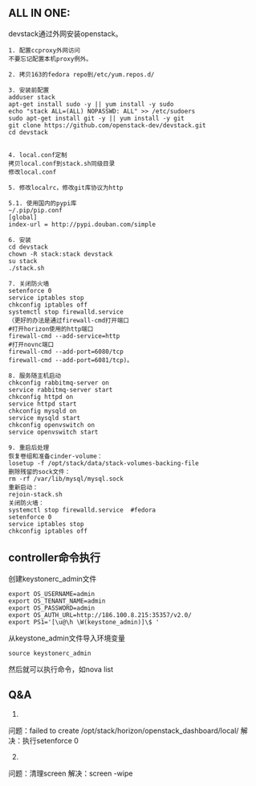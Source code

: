 ALL IN ONE:
----
devstack通过外网安装openstack。  
```shel
1. 配置ccproxy外网访问
不要忘记配置本机proxy例外。  

2. 拷贝163的fedora repo到/etc/yum.repos.d/

3. 安装前配置
adduser stack
apt-get install sudo -y || yum install -y sudo
echo "stack ALL=(ALL) NOPASSWD: ALL" >> /etc/sudoers
sudo apt-get install git -y || yum install -y git
git clone https://github.com/openstack-dev/devstack.git
cd devstack


4. local.conf定制
拷贝local.conf到stack.sh同级目录
修改local.conf

5. 修改localrc，修改git库协议为http

5.1. 使用国内的pypi库
~/.pip/pip.conf
[global]
index-url = http://pypi.douban.com/simple

6. 安装
cd devstack
chown -R stack:stack devstack
su stack
./stack.sh

7. 关闭防火墙
setenforce 0
service iptables stop
chkconfig iptables off
systemctl stop firewalld.service
（更好的办法是通过firewall-cmd打开端口
#打开horizon使用的http端口
firewall-cmd --add-service=http
#打开novnc端口
firewall-cmd --add-port=6080/tcp
firewall-cmd --add-port=6081/tcp)。

8. 服务随主机启动
chkconfig rabbitmq-server on
service rabbitmq-server start
chkconfig httpd on
service httpd start
chkconfig mysqld on
service mysqld start
chkconfig openvswitch on
service openvswitch start

9. 重启后处理
恢复卷组和准备cinder-volume： 
losetup -f /opt/stack/data/stack-volumes-backing-file 
删除残留的sock文件：  
rm -rf /var/lib/mysql/mysql.sock
重新启动：
rejoin-stack.sh
关闭防火墙：
systemctl stop firewalld.service  #fedora   
setenforce 0  
service iptables stop
chkconfig iptables off
```
controller命令执行
----
创建keystonerc_admin文件
```keystonerc_admin
export OS_USERNAME=admin
export OS_TENANT_NAME=admin
export OS_PASSWORD=admin
export OS_AUTH_URL=http://186.100.8.215:35357/v2.0/
export PS1='[\u@\h \W(keystone_admin)]\$ '
```
从keystone_admin文件导入环境变量
```shell
source keystonerc_admin
```
然后就可以执行命令，如nova list

Q&A
----
1.
问题：failed to create /opt/stack/horizon/openstack_dashboard/local/
解决：执行setenforce 0

2. 
问题：清理screen
解决：screen -wipe




